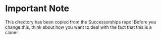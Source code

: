 # Important Note

This directory has been copied from the Successorships repo!
Before you change this, think about how you want to deal with the fact that this is a clone!